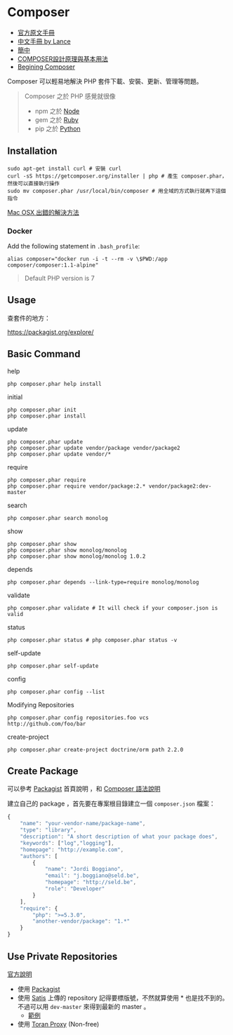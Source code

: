 # Composer

* [官方原文手冊](https://getcomposer.org/doc/)
* [中文手冊 by Lance](http://getcomposer.ycnets.com/doc/)
* [簡中](http://docs.phpcomposer.com/)
* [COMPOSER設計原理與基本用法](http://blog.turn.tw/?p=1039)
* [Begining Composer](https://speakerdeck.com/jaceju/begining-composer)

Composer 可以輕易地解決 PHP 套件下載、安裝、更新、管理等問題。

> Composer 之於 PHP 感覺就很像 
> * npm 之於 [Node](/pdl/node)
> * gem 之於 [Ruby](/pdl/ruby)
> * pip 之於 [Python](/pdl/python)

## Installation

    sudo apt-get install curl # 安裝 curl
    curl -sS https://getcomposer.org/installer | php # 產生 composer.phar，然後可以直接執行操作
    sudo mv composer.phar /usr/local/bin/composer # 用全域的方式執行就再下這個指令

[Mac OSX 出錯的解決方法](https://github.com/composer/composer/issues/2839)

### Docker

Add the following statement in `.bash_profile`:

    alias composer="docker run -i -t --rm -v \$PWD:/app composer/composer:1.1-alpine"

> Default PHP version is 7

## Usage

查套件的地方：

https://packagist.org/explore/

## Basic Command

help

    php composer.phar help install

initial

    php composer.phar init
    php composer.phar install

update

    php composer.phar update
    php composer.phar update vendor/package vendor/package2
    php composer.phar update vendor/*

require

    php composer.phar require
    php composer.phar require vendor/package:2.* vendor/package2:dev-master

search

    php composer.phar search monolog

show

    php composer.phar show
    php composer.phar show monolog/monolog
    php composer.phar show monolog/monolog 1.0.2

depends

    php composer.phar depends --link-type=require monolog/monolog

validate

    php composer.phar validate # It will check if your composer.json is valid

status

    php composer.phar status # php composer.phar status -v

self-update

    php composer.phar self-update

config

    php composer.phar config --list

Modifying Repositories

    php composer.phar config repositories.foo vcs http://github.com/foo/bar

create-project

    php composer.phar create-project doctrine/orm path 2.2.0

## Create Package

可以參考 [Packagist](https://packagist.org/) 首頁說明 ，和 [Composer 語法說明](https://getcomposer.org/doc/04-schema.md)

建立自己的 package ，首先要在專案根目錄建立一個 `composer.json` 檔案：

```javascript
{
    "name": "your-vendor-name/package-name",
    "type": "library",
    "description": "A short description of what your package does",
    "keywords": ["log","logging"],
    "homepage": "http://example.com",
    "authors": [
        {
            "name": "Jordi Boggiano",
            "email": "j.boggiano@seld.be",
            "homepage": "http://seld.be",
            "role": "Developer"
        }
    ],
    "require": {
        "php": ">=5.3.0",
        "another-vendor/package": "1.*"
    }
}
```

## Use Private Repositories

[官方說明](https://getcomposer.org/doc/05-repositories.md#hosting-your-own)

* 使用 [Packagist](https://github.com/composer/packagist)
* 使用 [Satis][] 上傳的 repository 記得要標版號，不然就算使用 * 也是找不到的。不過可以用 `dev-master` 來得到最新的 master 。
  * [範例](https://github.com/smstw/Development-Tools/issues/1)
* 使用 [Toran Proxy][] (Non-free)

[Satis]: https://github.com/composer/satis
[Toran Proxy]: https://toranproxy.com/
